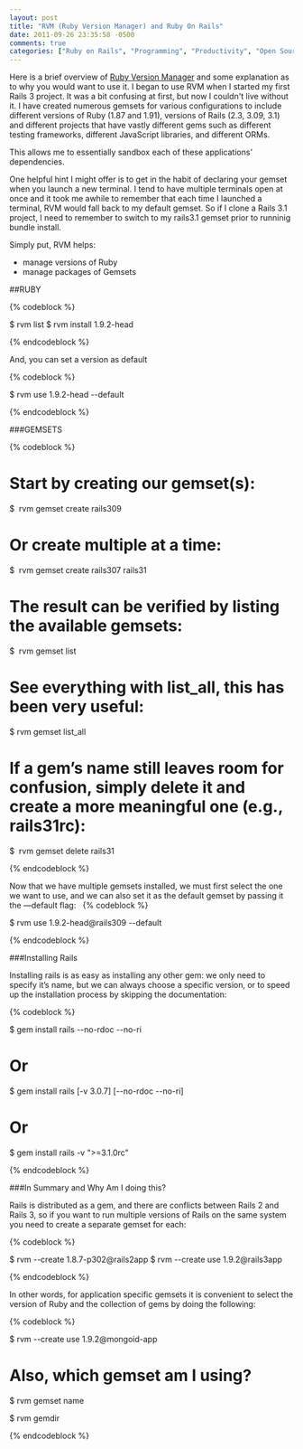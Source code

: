 ```yaml
---
layout: post
title: "RVM (Ruby Version Manager) and Ruby On Rails"
date: 2011-09-26 23:35:58 -0500
comments: true
categories: ["Ruby on Rails", "Programming", "Productivity", "Open Source", "code", "Business Computer Programming"]
---
```

Here is a brief overview of [Ruby Version Manager](http://beginrescueend.com) and some explanation as to why you would want to use it. I began to use RVM when I started my first Rails 3 project. It was a bit confusing at first, but now I couldn't live without it. I have created numerous gemsets for various configurations to include different versions of Ruby (1.87 and 1.91), versions of Rails (2.3, 3.09, 3.1) and different projects that have vastly different gems such as different testing frameworks, different JavaScript libraries, and different ORMs.

This allows me to essentially sandbox each of these applications' dependencies.

One helpful hint I might offer is to get in the habit of declaring your gemset when you launch a new terminal. I tend to have multiple terminals open at once and it took me awhile to remember that each time I launched a terminal, RVM would fall back to my default gemset. So if I clone a Rails 3.1 project, I need to remember to switch to my rails3.1 gemset prior to runninig bundle install.

Simply put, RVM helps:

- manage versions of Ruby
- manage packages of Gemsets

##RUBY

{% codeblock %}

$ rvm list
$ rvm install 1.9.2-head

{% endcodeblock %}

And, you can set a version as default

{% codeblock %}

$ rvm use 1.9.2-head --default

{% endcodeblock %}

###GEMSETS

{% codeblock %}
# Start by creating our gemset(s):

$  rvm gemset create rails309

# Or create multiple at a time:

$  rvm gemset create rails307 rails31

# The result can be verified by listing the available gemsets:

$  rvm gemset list

# See everything with list_all, this has been very useful:

$ rvm gemset list_all

# If a gem’s name still leaves room for confusion, simply delete it and create a more meaningful one (e.g., rails31rc):

$  rvm gemset delete rails31

{% endcodeblock %}

Now that we have multiple gemsets installed, we must first select the one we want to use, and we can also set it as the default gemset by passing it the —default flag:
  
{% codeblock %}

$ rvm use 1.9.2-head@rails309 --default

{% endcodeblock %}

###Installing Rails

Installing rails is as easy as installing any other gem: we only need to specify it’s name, but we can always choose a specific version, or to speed up the installation process by skipping the documentation:

{% codeblock %}

$ gem install rails --no-rdoc --no-ri
# Or
$ gem install rails [-v 3.0.7] [--no-rdoc --no-ri]
# Or
$ gem install rails -v ">=3.1.0rc"

{% endcodeblock %}

###In Summary and Why Am I doing this?

Rails is distributed as a gem, and there are conflicts between Rails 2 and Rails 3, so if you want to run multiple versions of Rails on the same system you need to create a separate gemset for each:

{% codeblock %}

$ rvm --create 1.8.7-p302@rails2app
$ rvm --create use 1.9.2@rails3app

{% endcodeblock %}


In other words, for application specific gemsets it is convenient to select the version of Ruby and the collection of gems by doing the following:

{% codeblock %}

$ rvm --create use 1.9.2@mongoid-app

# Also, which gemset am I using?
$ rvm gemset name

$ rvm gemdir

{% endcodeblock %}

